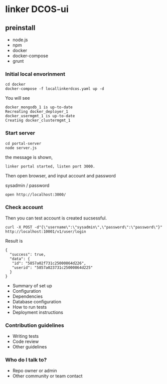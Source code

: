 # linker DCOS-ui

## preinstall

 * node.js
 * npm
 * docker
 * docker-compose
 * grunt

### Initial local envorinment

```
cd docker
docker-compose -f locallinkerdcos.yaml up -d
```

You will see

```
docker_mongodb_1 is up-to-date
Recreating docker_deployer_1
docker_usermgmt_1 is up-to-date
Creating docker_clustermgmt_1
```

### Start server

```
cd portal-server
node server.js
```

the message is shown,

```
linker portal started, listen port 3000.
```

Then open browser, and input account and password

sysadmin / password

```
open http://localhost:3000/
```

### Check account

Then you can test account is created sucsessful.

```
curl -X POST -d"{\"username\":\"sysadmin\",\"password\":\"password\"}" http://localhost:10001/v1/user/login
```

Result is

```
{
  "success": true,
  "data": {
   "id": "5857a02f731c25000864d226",
   "userid": "5857a023731c25000864d225"
  }
}
```

* Summary of set up
* Configuration
* Dependencies
* Database configuration
* How to run tests
* Deployment instructions

### Contribution guidelines ###

* Writing tests
* Code review
* Other guidelines

### Who do I talk to? ###

* Repo owner or admin
* Other community or team contact